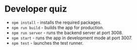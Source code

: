# Developer quiz

* `npm install` - installs the required packages.
* `npm run build` - builds the app for production.
* `npm run server` - runs the backend server at port 3008.
* `npm start` - runs the app in development mode at port 3007.
* `npm test` - launches the test runner.

